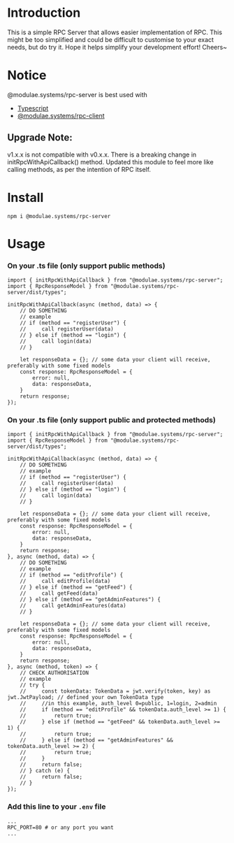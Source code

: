 # Introduction
This is a simple RPC Server that allows easier implementation of RPC. This might be too simplified and could be difficult to customise to your exact needs, but do try it. Hope it helps simplify your development effort! Cheers~

# Notice
@modulae.systems/rpc-server is best used with
- [Typescript](https://www.npmjs.com/package/typescript)
- [@modulae.systems/rpc-client](https://www.npmjs.com/package/@modulae.systems/rpc-client)

## Upgrade Note:
v1.x.x is not compatible with v0.x.x. There is a breaking change in initRpcWithApiCallback() method. Updated this module to feel more like calling methods, as per the intention of RPC itself.

# Install
```
npm i @modulae.systems/rpc-server
```

# Usage
### On your .ts file (only support public methods)
```
import { initRpcWithApiCallback } from "@modulae.systems/rpc-server";
import { RpcResponseModel } from "@modulae.systems/rpc-server/dist/types";

initRpcWithApiCallback(async (method, data) => {
    // DO SOMETHING
    // example
    // if (method == "registerUser") {
    //     call registerUser(data)
    // } else if (method == "login") {
    //     call login(data)
    // }

    let responseData = {}; // some data your client will receive, preferably with some fixed models
    const response: RpcResponseModel = {
        error: null,
        data: responseData,
    }
    return response;
});
```
### On your .ts file (only support public and protected methods)
```
import { initRpcWithApiCallback } from "@modulae.systems/rpc-server";
import { RpcResponseModel } from "@modulae.systems/rpc-server/dist/types";

initRpcWithApiCallback(async (method, data) => {
    // DO SOMETHING
    // example
    // if (method == "registerUser") {
    //     call registerUser(data)
    // } else if (method == "login") {
    //     call login(data)
    // }

    let responseData = {}; // some data your client will receive, preferably with some fixed models
    const response: RpcResponseModel = {
        error: null,
        data: responseData,
    }
    return response;
}, async (method, data) => {
    // DO SOMETHING
    // example
    // if (method == "editProfile") {
    //     call editProfile(data)
    // } else if (method == "getFeed") {
    //     call getFeed(data)
    // } else if (method == "getAdminFeatures") {
    //     call getAdminFeatures(data)
    // }

    let responseData = {}; // some data your client will receive, preferably with some fixed models
    const response: RpcResponseModel = {
        error: null,
        data: responseData,
    }
    return response;
}, async (method, token) => {
    // CHECK AUTHORISATION
    // example
    // try {
    //     const tokenData: TokenData = jwt.verify(token, key) as jwt.JwtPayload; // defined your own TokenData type
    //     //in this example, auth_level 0=public, 1=login, 2=admin
    //     if (method == "editProfile" && tokenData.auth_level >= 1) {
    //         return true;
    //     } else if (method == "getFeed" && tokenData.auth_level >= 1) {
    //         return true;
    //     } else if (method == "getAdminFeatures" && tokenData.auth_level >= 2) {
    //         return true;
    //     }
    //     return false;
    // } catch (e) {
    //     return false;
    // }
});
```

### Add this line to your ```.env``` file
```
...
RPC_PORT=80 # or any port you want
...
```